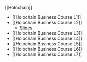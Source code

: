 [[Holochain]]

- [[Holochain Business Course L1]]
- [[Holochain Business Course L2]]
    - [Slides](https://docs.google.com/[[Presentation]]/d/1qv8jwHGSfQHhl2Yie-9AOzSQh1jUCGINjFsbXMrIH1w/edit#slide=id.g7f60614bc2_21_7)
- [[Holochain Business Course L3]]
- [[Holochain Business Course L4]]
- [[Holochain Business Course L5]]
- [[Holochain Business Course L6]]
- [[Holochain Business Course L7]]
